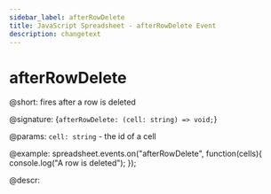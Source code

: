 ```yaml
---
sidebar_label: afterRowDelete
title: JavaScript Spreadsheet - afterRowDelete Event
description: changetext
---
```


# afterRowDelete

@short: fires after a row is deleted

@signature: {`afterRowDelete: (cell: string) => void;`}

@params:
`cell: string` - the id of a cell

@example:
spreadsheet.events.on("afterRowDelete", function(cells){
	console.log("A row is deleted");
});

@descr:
